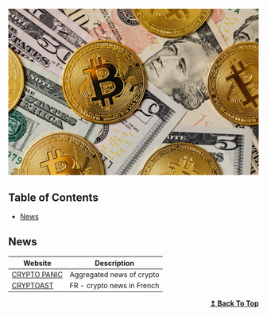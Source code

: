 ![Repository Banner](header-pexels-karolina-grabowska.jpg)


## Table of Contents
- [News](#news)


## News
| Website| Description |
| -------| --------- |
| [CRYPTO PANIC](https://cryptopanic.com/)| Aggregated news of crypto  |
| [CRYPTOAST](https://cryptoast.fr/actu/) | FR - crypto news in French |

<div align="right">
    <b><a href="#table-of-contents">↥ Back To Top</a></b>
</div>


